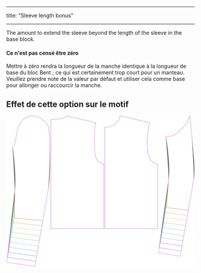 - - -
title: "Sleeve length bonus"
- - -

The amount to extend the sleeve beyond the length of the sleeve in the base block.

<Note>

#### Ce n'est pas censé être zéro

Mettre à zéro rendra la longueur de la manche identique à la longueur de base du bloc Bent ; ce qui est certainement trop court pour un manteau. 
Veuillez prendre note de la valeur par défaut et utiliser cela comme base pour allonger ou raccourcir la manche.

</Note>

## Effet de cette option sur le motif

![This image shows the effect of this option by superimposing several variants that have a different value for this option](bent_sleevelengthbonus_sample.svg "Effect of this option on the pattern")
